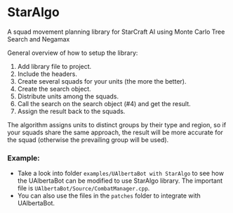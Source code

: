 # StarAlgo
A squad movement planning library for StarCraft AI using Monte Carlo Tree Search and Negamax

General overview of how to setup the library:

1. Add library file to project.
2. Include the headers.
3. Create several squads for your units (the more the better).
4. Create the search object.
5. Distribute units among the squads.
6. Call the search on the search object (#4) and get the result.
7. Assign the result back to the squads.

The algorithm assigns units to distinct groups by their type and region, so if your squads share the same approach, the result will be more accurate for the squad (otherwise the prevailing group will be used).

### Example:

* Take a look into folder `examples/UAlbertaBot with StarAlgo` to see how the UAlbertaBot can be modified to use StarAlgo library. The important file is `UAlbertaBot/Source/CombatManager.cpp`.  
* You can also use the files in the `patches` folder to integrate with UAlbertaBot.

